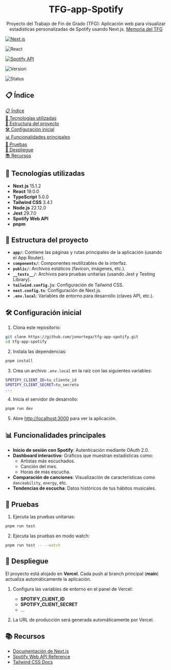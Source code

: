 <h1 align="center">TFG-app-Spotify</h1>

<p align="center">
  Proyecto del Trabajo de Fin de Grado (TFG): Aplicación web para visualizar estadísticas personalizadas de Spotify usando Next.js. <a href="https://github.com/mi-usuario/TFG-memoria">Memoria del TFG</a>
</p>

<p align="center">

  [![Next.js](https://img.shields.io/badge/Next.js-15-black?logo=next.js)](https://nextjs.org/)

  ![React](https://img.shields.io/badge/React-19-%2300d8ff?logo=react)

  [![Spotify API](https://img.shields.io/badge/Spotify%20API-v1-%231ED760?logo=spotify)](https://developer.spotify.com/documentation/web-api/)

  ![Version](https://img.shields.io/badge/version-0.1.0-lightgrey)

  ![Status](https://img.shields.io/badge/status-in%20development-orange)

</p>


<p align="center">
  <h2>📋 Índice</h2>
  <ul style="list-style: none; padding: 0;">
    <li><a href="#-índice">📋 Índice</a></li>
    <li><a href="#-tecnologías-utilizadas">🚀 Tecnologías utilizadas</a></li>
    <li><a href="#-estructura-del-proyecto">📂 Estructura del proyecto</a></li>
    <li><a href="#️-configuración-inicial">🛠️ Configuración inicial</a></li>
    <li><a href="#-funcionalidades-principales">📊 Funcionalidades principales</a></li>
    <li><a href="#-pruebas">🧪 Pruebas</a></li>
    <li><a href="#-despliegue">🚀 Despliegue</a></li>
    <li><a href="#-recursos">📚 Recursos</a></li>
  </ul>
</p>


## 🚀 Tecnologías utilizadas
- **Next.js** 15.1.2
- **React** 19.0.0
- **TypeScript** 5.0.0
- **Tailwind CSS** 3.4.1
- **Node.js** 22.12.0
- **Jest** 29.7.0
- **Spotify Web API**
- **pnpm**

## 📂 Estructura del proyecto
- **`app/`**: Contiene las páginas y rutas principales de la aplicación (usando el App Router).
- **`components/`**: Componentes reutilizables de la interfaz.
- **`public/`**: Archivos estáticos (favicon, imágenes, etc.).
- **`__tests__/`**: Archivos para pruebas unitarias (usando Jest y Testing Library).
- **`tailwind.config.js`**: Configuración de Tailwind CSS.
- **`next.config.ts`**: Configuración de Next.js.
- **`.env.local`**: Variables de entorno para desarrollo (claves API, etc.).

## 🛠️ Configuración inicial
1. Clona este repositorio:
```bash
git clone https://github.com/jonortega/tfg-app-spotify.git
cd tfg-app-spotify
```

2. Instala las dependencias:
```bash
pnpm install
```

3. Crea un archivo `.env.local` en la raíz con las siguientes variables:
```bash
SPOTIFY_CLIENT_ID=tu_cliente_id
SPOTIFY_CLIENT_SECRET=tu_secreto
...
```

4. Inicia el servidor de desarrollo:
```bash
pnpm run dev
```

5. Abre [http://localhost:3000](http://localhost:3000) para ver la aplicación.

## 📊 Funcionalidades principales
- **Inicio de sesión con Spotify**: Autenticación mediante OAuth 2.0.
- **Dashboard interactivo**: Gráficos que muestran estadísticas como:
  - Artistas más escuchados.
  - Canción del mes.
  - Horas de más escucha.
- **Comparación de canciones**: Visualización de características como `danceability`, `energy`, etc.
- **Tendencias de escucha**: Datos históricos de tus hábitos musicales.

## 🧪 Pruebas
1. Ejecuta las pruebas unitarias:
```bash
pnpm run test
```

2. Ejecuta las pruebas en modo watch:
```bash
pnpm run test -- --watch
```

## 🚀 Despliegue
El proyecto está alojado en **Vercel**. Cada push al branch principal (**main**) actualiza automáticamente la aplicación.

1. Configura las variables de entorno en el panel de Vercel:
   - **SPOTIFY_CLIENT_ID**
   - **SPOTIFY_CLIENT_SECRET**
   - ...

2. La URL de producción será generada automáticamente por Vercel.

## 📚 Recursos
- [Documentación de Next.js](https://nextjs.org/docs)
- [Spotify Web API Reference](https://developer.spotify.com/documentation/web-api/)
- [Tailwind CSS Docs](https://tailwindcss.com/docs)
